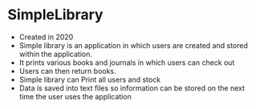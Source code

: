 # SimpleLibrary

- Created in 2020
- Simple library is an application in which users are created and stored within the application.
- It prints various books and journals in which users can check out
- Users can then return books.
- Simple library can Print all users and stock
- Data is saved into text files so information can be stored on the next time the user uses the application 
